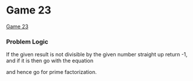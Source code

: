 # Game 23
[Game 23](https://codeforces.com/problemset/problem/1141/A)

### Problem Logic
If the given result is not divisible by the given number straight up return -1, and if it is then go with the equation 


and hence go for prime factorization.